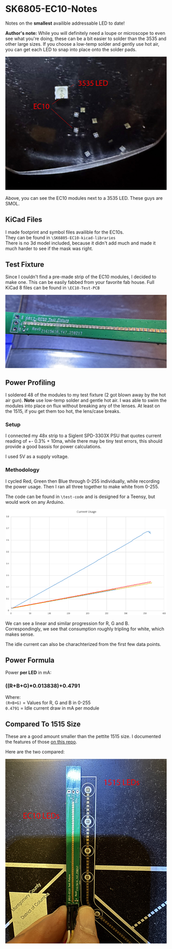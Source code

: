 # SK6805-EC10-Notes

Notes on the __smallest__ availible addressable LED to date!

**Author's note:** While you will definitely need a loupe or microscope to even see what you're doing, these can be a bit easier to solder than the 3535 and other large sizes. If you choose a low-temp solder and gently use hot air, you can get each LED to snap into place onto the solder pads. 

![](img/1696-edit.jpg)

Above, you can see the EC10 modules next to a 3535 LED. These guys are SMOL.

## KiCad Files
I made footprint and symbol files availible for the EC10s.  
They can be found in `\SK6805-EC10-kicad-libraries`  
There is no 3d model included, because it didn't add much and made it much harder to see if the mask was right.  


## Test Fixture
Since I couldn't find a pre-made strip of the EC10 modules, I decided to make one. This can be easily fabbed from your favorite fab house. 
Full KiCad 8 files can be found in `\EC10-Test-PCB` 

![](img/1700-edit.jpg)


## Power Profiling
I soldered 48 of the modules to my test fixture (2 got blown away by the hot air gun).
**Note** use low-temp solder and gentle hot air. I was able to swim the modules into place on flux without breaking any of the lenses. At least on the 1515, if you get them too hot, the lens/case breaks. 

### Setup
I connected my 48x strip to a Siglent SPD-3303X PSU that quotes current reading of +- 0.3% + 10ma, while there may be tiny test errors, this should provide a good bassis for power calculations. 

I used 5V as a supply voltage.


### Methodology
I cycled Red, Green then Blue through 0-255 individually, while recording the power usage. Then I ran all three together to make white from 0-255. 

The code can be found in `\test-code` and is designed for a Teensy, but would work on any Arduino. 

![](img/current-use-graph.png)

We can see a linear and similar progression for R, G and B. Correspondingly, we see that consumption roughly tripling for white, which makes sense.

The idle current can also be charachterized from the first few data points.

## Power Formula

Power **per LED** in mA:  

### ((R+B+G)*0.013838)+0.4791

Where:  
`(R+B+G)` = Values for R, G and B in 0-255  
`0.4791` = Idle current draw in mA per module  

## Compared To 1515 Size
These are a good amount smaller than the pettite 1515 size. I documented the features of those [on this repo](https://github.com/alorman/sk6805-1515-info).

Here are the two compared:  

![](img/1702-edit.jpg)



